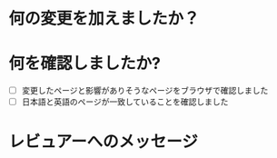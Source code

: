 ﻿# 何の変更を加えましたか？

# 何を確認しましたか?

- [ ] 変更したページと影響がありそうなページをブラウザで確認しました
- [ ] 日本語と英語のページが一致していることを確認しました

# レビュアーへのメッセージ

